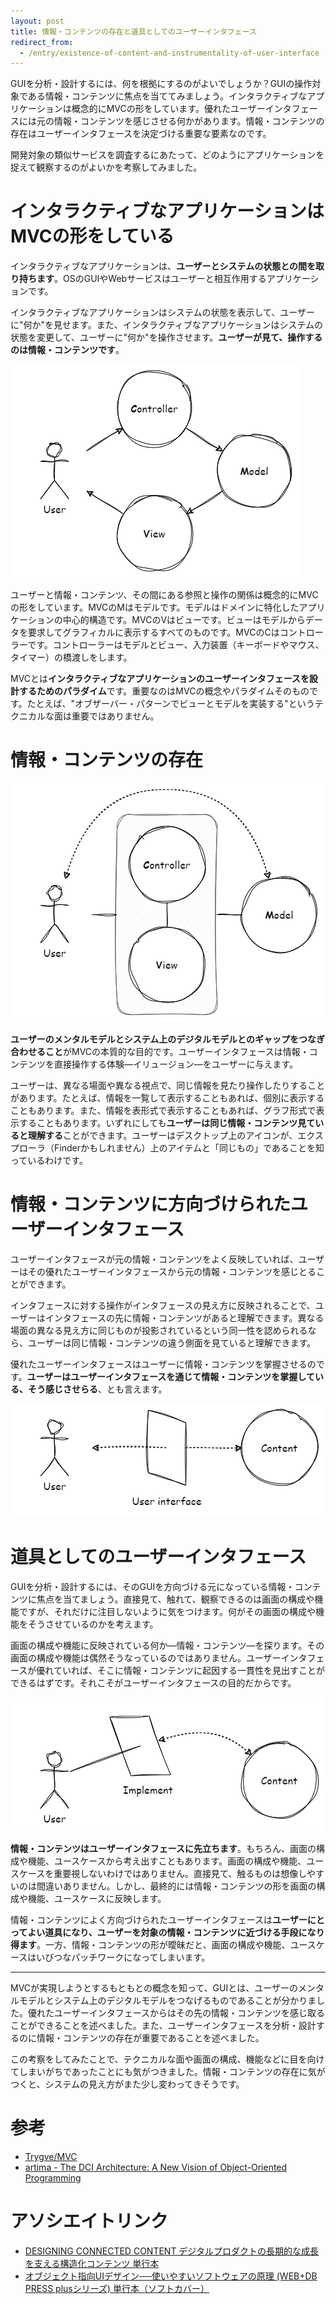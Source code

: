 ```yaml
---
layout: post
title: 情報・コンテンツの存在と道具としてのユーザーインタフェース
redirect_from:
  - /entry/existence-of-content-and-instrumentality-of-user-interface
---
```


GUIを分析・設計するには、何を根拠にするのがよいでしょうか？GUIの操作対象である情報・コンテンツに焦点を当ててみましょう。インタラクティブなアプリケーションは概念的にMVCの形をしています。優れたユーザーインタフェースには元の情報・コンテンツを感じさせる何かがあります。情報・コンテンツの存在はユーザーインタフェースを決定づける重要な要素なのです。

開発対象の類似サービスを調査するにあたって、どのようにアプリケーションを捉えて観察するのがよいかを考察してみました。

# インタラクティブなアプリケーションはMVCの形をしている

インタラクティブなアプリケーションは、**ユーザーとシステムの状態との間を取り持ちます**。OSのGUIやWebサービスはユーザーと相互作用するアプリケーションです。

インタラクティブなアプリケーションはシステムの状態を表示して、ユーザーに"何か"を見せます。また、インタラクティブなアプリケーションはシステムの状態を変更して、ユーザーに"何か"を操作させます。**ユーザーが見て、操作するのは情報・コンテンツです**。

![MVC-U](../images/2022-03-19/MVC-U.png)

ユーザーと情報・コンテンツ、その間にある参照と操作の関係は概念的にMVCの形をしています。MVCのMはモデルです。モデルはドメインに特化したアプリケーションの中心的構造です。MVCのVはビューです。ビューはモデルからデータを要求してグラフィカルに表示するすべてのものです。MVCのCはコントローラーです。コントローラーはモデルとビュー、入力装置（キーボードやマウス、タイマー）の橋渡しをします。

MVCとは**インタラクティブなアプリケーションのユーザーインタフェースを設計するためのパラダイム**です。重要なのはMVCの概念やパラダイムそのものです。たとえば、"オブザーバー・パターンでビューとモデルを実装する"というテクニカルな面は重要ではありません。

# 情報・コンテンツの存在

![M-VC-U](../images/2022-03-19/M-VC-U.png)

**ユーザーのメンタルモデルとシステム上のデジタルモデルとのギャップをつなぎ合わせること**がMVCの本質的な目的です。ユーザーインタフェースは情報・コンテンツを直接操作する体験―イリュージョン―をユーザーに与えます。

ユーザーは、異なる場面や異なる視点で、同じ情報を見たり操作したりすることがあります。たとえば、情報を一覧して表示することもあれば、個別に表示することもあります。また、情報を表形式で表示することもあれば、グラフ形式で表示することもあります。いずれにしても**ユーザーは同じ情報・コンテンツ見ていると理解する**ことができます。ユーザーはデスクトップ上のアイコンが、エクスプローラ（Finderかもしれません）上のアイテムと「同じもの」であることを知っているわけです。

# 情報・コンテンツに方向づけられたユーザーインタフェース

ユーザーインタフェースが元の情報・コンテンツをよく反映していれば、ユーザーはその優れたユーザーインタフェースから元の情報・コンテンツを感じとることができます。

インタフェースに対する操作がインタフェースの見え方に反映されることで、ユーザーはインタフェースの先に情報・コンテンツがあると理解できます。異なる場面の異なる見え方に同じものが投影されているという同一性を認められるなら、ユーザーは同じ情報・コンテンツの違う側面を見ていると理解できます。

優れたユーザーインタフェースはユーザーに情報・コンテンツを掌握させるのです。**ユーザーはユーザーインタフェースを通じて情報・コンテンツを掌握している、そう感じさせらる**、とも言えます。

![User interface](../images/2022-03-19/User-interface.png)

# 道具としてのユーザーインタフェース

GUIを分析・設計するには、そのGUIを方向づける元になっている情報・コンテンツに焦点を当てましょう。直接見て、触れて、観察できるのは画面の構成や機能ですが、それだけに注目しないように気をつけます。何がその画面の構成や機能をそうさせているのかを考えます。

画面の構成や機能に反映されている何か―情報・コンテンツ―を探ります。その画面の構成や機能は偶然そうなっているのではありません。ユーザーインタフェースが優れていれば、そこに情報・コンテンツに起因する一貫性を見出すことができるはずです。それこそがユーザーインタフェースの目的だからです。

![Implement](../images/2022-03-19/Implement.png)

**情報・コンテンツはユーザーインタフェースに先立ちます**。もちろん、画面の構成や機能、ユースケースから考え出すこともあります。画面の構成や機能、ユースケースを重要視しないわけではありません。直接見て、触るものは想像しやすいのは間違いありません。しかし、最終的には情報・コンテンツの形を画面の構成や機能、ユースケースに反映します。

情報・コンテンツによく方向づけられたユーザーインタフェースは**ユーザーにとってよい道具になり、ユーザーを対象の情報・コンテンツに近づける手段になり得ます**。一方、情報・コンテンツの形が曖昧だと、画面の構成や機能、ユースケースはいびつなパッチワークになってしまいます。

---

MVCが実現しようとするもともとの概念を知って、GUIとは、ユーザーのメンタルモデルとシステム上のデジタルモデルをつなげるものであることが分かりました。優れたユーザーインタフェースからはその先の情報・コンテンツを感じ取ることができることを述べました。また、ユーザーインタフェースを分析・設計するのに情報・コンテンツの存在が重要であることを述べました。

この考察をしてみたことで、テクニカルな面や画面の構成、機能などに目を向けてしまいがちであったことにも気がつきました。情報・コンテンツの存在に気がつくと、システムの見え方がまた少し変わってきそうです。

# 参考

- [Trygve/MVC](https://folk.universitetetioslo.no/trygver/themes/mvc/mvc-index.html)
- [artima - The DCI Architecture: A New Vision of Object-Oriented Programming](https://www.artima.com/articles/the-dci-architecture-a-new-vision-of-object-oriented-programming)

# アソシエイトリンク

- [DESIGNING CONNECTED CONTENT デジタルプロダクトの長期的な成長を支える構造化コンテンツ 単行本](https://www.amazon.co.jp/DESIGNING-CONNECTED-CONTENT-%E3%83%87%E3%82%B8%E3%82%BF%E3%83%AB%E3%83%97%E3%83%AD%E3%83%80%E3%82%AF%E3%83%88%E3%81%AE%E9%95%B7%E6%9C%9F%E7%9A%84%E3%81%AA%E6%88%90%E9%95%B7%E3%82%92%E6%94%AF%E3%81%88%E3%82%8B%E6%A7%8B%E9%80%A0%E5%8C%96%E3%82%B3%E3%83%B3%E3%83%86%E3%83%B3%E3%83%84-%E3%83%9E%E3%82%A4%E3%82%AF%E3%83%BB%E3%82%A2%E3%82%B6%E3%83%BC%E3%83%88%E3%83%B3/dp/4862465196?__mk_ja_JP=%E3%82%AB%E3%82%BF%E3%82%AB%E3%83%8A&crid=3Q59QKNG6CWP2&dib=eyJ2IjoiMSJ9.LxcouHJOIBFEr8tFHwUWLw.-Z3tkRHYoPjPhsEBqwMzOR_pWSbrfxN5hVAaPFB74ME&dib_tag=se&keywords=4862465196&qid=1705678031&sprefix=4862465196%2Caps%2C194&sr=8-1&linkCode=ll1&tag=fukuchiharuki-22&linkId=68e61dee47772621061c268b508e1f21&language=ja_JP&ref_=as_li_ss_tl)
- [オブジェクト指向UIデザイン──使いやすいソフトウェアの原理 (WEB+DB PRESS plusシリーズ) 単行本（ソフトカバー）](https://www.amazon.co.jp/%E3%82%AA%E3%83%96%E3%82%B8%E3%82%A7%E3%82%AF%E3%83%88%E6%8C%87%E5%90%91UI%E3%83%87%E3%82%B6%E3%82%A4%E3%83%B3%E2%94%80%E2%94%80%E4%BD%BF%E3%81%84%E3%82%84%E3%81%99%E3%81%84%E3%82%BD%E3%83%95%E3%83%88%E3%82%A6%E3%82%A7%E3%82%A2%E3%81%AE%E5%8E%9F%E7%90%86-WEB-DB-PRESS-plus%E3%82%B7%E3%83%AA%E3%83%BC%E3%82%BA/dp/4297113511?__mk_ja_JP=%E3%82%AB%E3%82%BF%E3%82%AB%E3%83%8A&crid=1WHCPO130HSLM&dib=eyJ2IjoiMSJ9.iEc8uvmhbWFp7TmtlFZ4tQ.t3RolxLH0YN_A7JdTaY6ZNNTE5dbJhr3F0HR9EOSseA&dib_tag=se&keywords=4297113511&qid=1705677857&sprefix=4297113511%2Caps%2C289&sr=8-1&linkCode=ll1&tag=fukuchiharuki-22&linkId=5675972b2def90b88ab6eaa8884fdcff&language=ja_JP&ref_=as_li_ss_tl)

